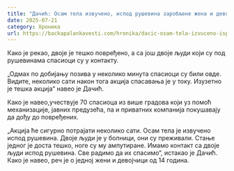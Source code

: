 ```yaml
---
title: "Дачић: Осам тела извучено, испод рушевина заробљене жена и девојчица (14)"
date: 2025-07-21
category: Хроника
url: https://backapalankavesti.com/hronika/dacic-osam-tela-izvuceno-ispod-rusevina-zarobljene-zena-i-devojcica-14/
---
```


Како је рекао, двоје је тешко повређено, а са још двоје људи који су под рушевинама спасиоци су у контакту.

„Одмах по добијању позива у неколико минута спасиоци су били овде. Видите, неколико сати након тога акција спасавања је у току. Изузетно је тешка акција“ навео је Дачић.

Како је навео,учествује 70 спасиоца из више градова који уз помоћ механизације, јавних предузећа, па и приватних компанија покушавају да дођу до повређених.

„Акција ће сигурно потрајати неколико сати. Осам тела је извучено испод рушевина. Двоје људи је у болници, они су преживали. Стање једног је доста тешко, ноге су му ампутиране. Имамо контакт са двоје људи испод рушевина. Све радимо да их спасимо“, истакао је Дачић. Како је навео, реч је о једној жени и девојчици од 14 година.
